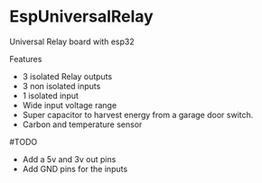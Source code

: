 # EspUniversalRelay
Universal Relay board with esp32

Features
* 3 isolated Relay outputs
* 3 non isolated inputs
* 1 isolated input
* Wide input voltage range
* Super capacitor to harvest energy from a garage door switch.
* Carbon and temperature sensor

#TODO
* Add a 5v and 3v out pins
* Add GND pins for the inputs